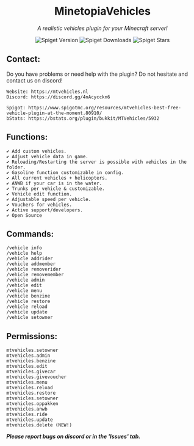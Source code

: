 <h1 align="center">MinetopiaVehicles</h1>
<p align="center"><em>A realistic vehicles plugin for your Minecraft server!</em></p>

<div align="center">
  
![Spiget Version](https://img.shields.io/spiget/version/80910?label=version)
![Spiget Downloads](https://img.shields.io/spiget/downloads/80910)
![Spiget Stars](https://img.shields.io/spiget/stars/80910?color=orange)
  
</div>

## Contact:

Do you have problems or need help with the plugin? Do not hesitate and contact us on discord!

```
Website: https://mtvehicles.nl
Discord: https://discord.gg/4nAcycckn6

Spigot: https://www.spigotmc.org/resources/mtvehicles-best-free-vehicle-plugin-at-the-moment.80910/
bStats: https://bstats.org/plugin/bukkit/MTVehicles/5932
```

## **Functions:**
```
✔ Add custom vehicles.
✔ Adjust vehicle data in game.
✔ Reloading/Restarting the server is possible with vehicles in the folder.
✔ Gasoline function customizable in config.
✔ All current vehicles + helicopters.
✔ ANWB if your car is in the water.
✔ Trunks per vehicle & customizable.
✔ Vehicle edit function.
✔ Adjustable speed per vehicle.
✔ Vouchers for vehicles.
✔ Active support/developers.
✔ Open Source
```

## **Commands:**
  ```
  /vehicle info
  /vehicle help
  /vehicle addrider
  /vehicle addmember
  /vehicle removerider
  /vehicle removemember
  /vehicle admin
  /vehicle edit
  /vehicle menu
  /vehicle benzine
  /vehicle restore
  /vehicle reload
  /vehicle update
  /vehicle setowner
```

## **Permissions:**
  ```
  mtvehicles.setowner
  mtvehicles.admin
  mtvehicles.benzine
  mtvehicles.edit
  mtvehicles.givecar
  mtvehicles.givevoucher
  mtvehicles.menu
  mtvehicles.reload
  mtvehicles.restore
  mtvehicles.setowner
  mtvehicles.oppakken
  mtvehicles.anwb
  mtvehicles.ride
  mtvehicles.update
  mtvehicles.delete (NEW!)
```
_**Please report bugs on discord or in the 'Issues' tab.**_
